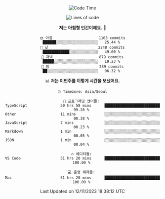 <div align="center">

<br />

 <!--START_SECTION:waka-->
![Code Time](http://img.shields.io/badge/Code%20Time-1%2C600%20hrs%2024%20mins-blue)

![Lines of code](https://img.shields.io/badge/%EC%A0%80%EB%8A%94%20%EC%97%AC%ED%83%9C%EA%B9%8C%EC%A7%80%20-3.4%20million%20%EC%A4%84%EC%9D%98%20%EC%BD%94%EB%93%9C%EB%A5%BC%20%EC%9E%91%EC%84%B1%ED%96%88%EC%96%B4%EC%9A%94.-blue)

**저는 아침형 인간이에요. 🐤** 

```text
🌞 아침                     1163 commits        ██████░░░░░░░░░░░░░░░░░░░   25.44 % 
🌆 낮　                     2240 commits        ████████████░░░░░░░░░░░░░   49.00 % 
🌃 저녁                     879 commits         █████░░░░░░░░░░░░░░░░░░░░   19.23 % 
🌙 밤　                     289 commits         ██░░░░░░░░░░░░░░░░░░░░░░░   06.32 % 
```


📊 **저는 이번주를 이렇게 시간을 보냈어요.** 

```text
🕑︎ Timezone: Asia/Seoul

💬 프로그래밍 언어들: 
TypeScript               50 hrs 58 mins      █████████████████████████   99.26 % 
Other                    11 mins             ░░░░░░░░░░░░░░░░░░░░░░░░░   00.38 % 
JavaScript               7 mins              ░░░░░░░░░░░░░░░░░░░░░░░░░   00.23 % 
Markdown                 1 min               ░░░░░░░░░░░░░░░░░░░░░░░░░   00.05 % 
JSON                     1 min               ░░░░░░░░░░░░░░░░░░░░░░░░░   00.04 % 

🔥 에디터들: 
VS Code                  51 hrs 20 mins      █████████████████████████   100.00 % 

💻 운영 체제들: 
Mac                      51 hrs 20 mins      █████████████████████████   100.00 % 
```


 Last Updated on 12/11/2023 18:38:12 UTC
<!--END_SECTION:waka-->

</div>

